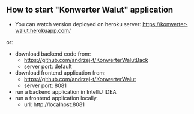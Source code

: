 ## How to start "Konwerter Walut" application
* You can watch version deployed on heroku server: https://konwerter-walut.herokuapp.com/

or:

* download backend code from:
  * https://github.com/andrzej-t/KonwerterWalutBack
  * server port: default
* download frontend application from:
  * https://github.com/andrzej-t/KonwerterWalut
  * server port: 8081
* run a backend application in IntelliJ IDEA
* run a frontend application locally.
  * url: http://localhost:8081
